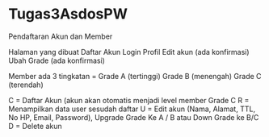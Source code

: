 # Tugas3AsdosPW

Pendaftaran Akun dan Member
 
Halaman yang dibuat
 Daftar Akun
 Login
 Profil
 Edit akun (ada konfirmasi)
 Ubah Grade (ada konfirmasi)

Member ada 3 tingkatan =
Grade A (tertinggi)
Grade B (menengah)
Grade C (terendah)
 
C  = Daftar Akun (akun akan otomatis menjadi level member Grade C
R  = Menampilkan data user sesudah daftar
U  = Edit akun (Nama, Alamat, TTL, No HP, Email, Password), Upgrade Grade Ke A / B atau Down Grade ke B/C
D  = Delete akun
